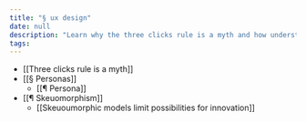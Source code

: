 ```yaml
---
title: "§ ux design"
date: null
description: "Learn why the three clicks rule is a myth and how understanding personas and avoiding skeuomorphic designs can boost innovation and improve user experience."
tags:
---
```


- [[Three clicks rule is a myth]]
- [[§ Personas]]
  - [[¶ Persona]]
- [[¶ Skeuomorphism]]
  - [[Skeuoumorphic models limit possibilities for innovation]]
